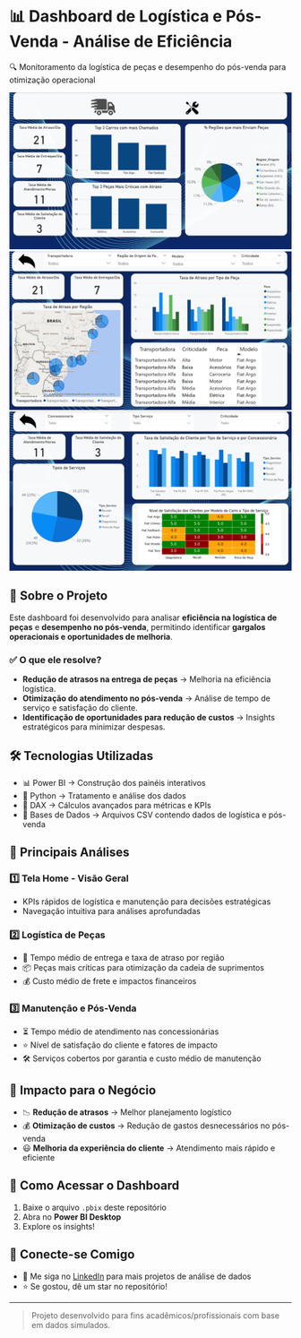 # 📊 Dashboard de Logística e Pós-Venda - Análise de Eficiência  
🔍 Monitoramento da logística de peças e desempenho do pós-venda para otimização operacional  

![Imagem do Dashboard](/home.png) <!-- Substitua com o caminho correto da imagem -->
![Imagem do Dashboard](/Logistica.png) <!-- Substitua com o caminho correto da imagem -->
![Imagem do Dashboard](/manutencao.png) <!-- Substitua com o caminho correto da imagem -->

## 📌 Sobre o Projeto  
Este dashboard foi desenvolvido para analisar **eficiência na logística de peças** e **desempenho no pós-venda**, permitindo identificar **gargalos operacionais e oportunidades de melhoria**.

### ✅ O que ele resolve?  
- **Redução de atrasos na entrega de peças** → Melhoria na eficiência logística.  
- **Otimização do atendimento no pós-venda** → Análise de tempo de serviço e satisfação do cliente.  
- **Identificação de oportunidades para redução de custos** → Insights estratégicos para minimizar despesas.  

## 🛠 Tecnologias Utilizadas  
- 📊 Power BI → Construção dos painéis interativos  
- 🐍 Python → Tratamento e análise dos dados  
- 🔢 DAX → Cálculos avançados para métricas e KPIs  
- 📂 Bases de Dados → Arquivos CSV contendo dados de logística e pós-venda  

## 📍 Principais Análises  

### 1️⃣ Tela Home - Visão Geral  
- KPIs rápidos de logística e manutenção para decisões estratégicas  
- Navegação intuitiva para análises aprofundadas  

### 2️⃣ Logística de Peças  
- 🚛 Tempo médio de entrega e taxa de atraso por região  
- 📦 Peças mais críticas para otimização da cadeia de suprimentos  
- 💰 Custo médio de frete e impactos financeiros  

### 3️⃣ Manutenção e Pós-Venda  
- ⏳ Tempo médio de atendimento nas concessionárias  
- ⭐ Nível de satisfação do cliente e fatores de impacto  
- 🛠 Serviços cobertos por garantia e custo médio de manutenção  

## 📌 Impacto para o Negócio  
- 📉 **Redução de atrasos** → Melhor planejamento logístico  
- 💰 **Otimização de custos** → Redução de gastos desnecessários no pós-venda  
- 😃 **Melhoria da experiência do cliente** → Atendimento mais rápido e eficiente  

## 🚀 Como Acessar o Dashboard  
1. Baixe o arquivo `.pbix` deste repositório  
2. Abra no **Power BI Desktop**  
3. Explore os insights!  

## 📢 Conecte-se Comigo  
- 🔗 Me siga no [LinkedIn](https://www.linkedin.com/in/luisalvessilva/) para mais projetos de análise de dados  
- ⭐ Se gostou, dê um star no repositório!

---

> Projeto desenvolvido para fins acadêmicos/profissionais com base em dados simulados.
